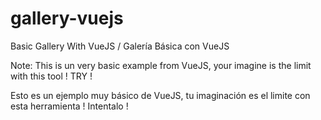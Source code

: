 # gallery-vuejs
Basic Gallery With VueJS / Galería Básica con VueJS

Note: 
This is un very basic example from VueJS, your imagine is the limit  with this tool !   TRY ! 

Esto es un ejemplo muy básico de VueJS, tu imaginación es el limite con esta herramienta !  Intentalo !  

